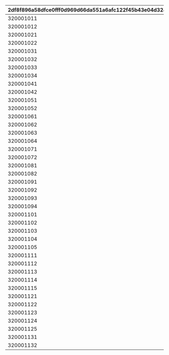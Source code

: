 |2df8f896a58dfce0fff0d969d66da551a6afc122f45b43e04d3241b2c35d0f93|76bef5f3a16b6dd8213a970dd4af81aa81740bc018dd15986d99bdb71a458ae9|2f30c8824baf9904bba750474b2c41b4d570fc57da0d6b6a401083ab42f3ae4a|2610be2f38092e6a58aeba3060b2bf739510f6386eae164ac99f9273af78f5b8|18f83f36ac58ec370c06ffdb29ad98eca2bb44955f2b3e631bd6ee22444427c5|
| --- | --- | --- | --- | --- |
|320001011|1000|2|25011|32000101|
|320001012|1000|2|25012|32000101|
|320001021|1000|2|25013|32000102|
|320001022|1000|2|25014|32000102|
|320001031|1000|8|91002|32000103|
|320001032|3000000|12|94002|32000103|
|320001033|1000|2|25015|32000103|
|320001034|1000|2|25021|32000103|
|320001041|1000|2|25013|32000104|
|320001042|1000|2|25014|32000104|
|320001051|1000|2|25012|32000105|
|320001052|1000|2|25015|32000105|
|320001061|1000|8|91002|32000106|
|320001062|3000000|12|94002|32000106|
|320001063|1000|2|25011|32000106|
|320001064|1000|2|25021|32000106|
|320001071|1000|2|25014|32000107|
|320001072|1000|2|25015|32000107|
|320001081|1000|2|25011|32000108|
|320001082|1000|2|25013|32000108|
|320001091|1000|8|91002|32000109|
|320001092|3000000|12|94002|32000109|
|320001093|1000|2|25012|32000109|
|320001094|1000|2|25021|32000109|
|320001101|3000|2|25011|32000110|
|320001102|3000|2|25012|32000110|
|320001103|3000|2|25013|32000110|
|320001104|3000|2|25014|32000110|
|320001105|3000|2|25015|32000110|
|320001111|3000|2|25011|32000111|
|320001112|3000|2|25012|32000111|
|320001113|3000|2|25013|32000111|
|320001114|3000|2|25014|32000111|
|320001115|3000|2|25015|32000111|
|320001121|3000|2|25011|32000112|
|320001122|3000|2|25012|32000112|
|320001123|3000|2|25013|32000112|
|320001124|3000|2|25014|32000112|
|320001125|3000|2|25015|32000112|
|320001131|1|2|21953|32000113|
|320001132|2000|2|25021|32000113|
